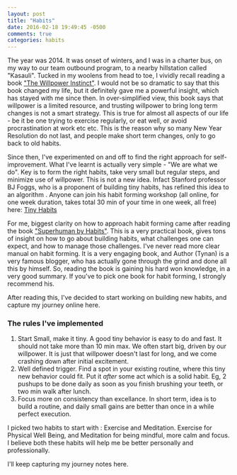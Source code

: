 ```yaml
---
layout: post
title: "Habits"
date: 2016-02-18 19:49:45 -0500
comments: true
categories: habits
---
```


The year was 2014. It was onset of winters, and I was in a charter bus, on my way to our team outbound program, to a nearby hillstation called "Kasauli". Tucked in my woolens from head to toe, I vividly recall reading a book ["The Willpower Instinct"](http://www.amazon.in/The-Willpower-Instinct-Self-Control-Matters/dp/1583335080). I would not be so dramatic to say that this book changed my life, but it definitely gave me a powerful insight, which has stayed with me since then.
In over-simplified view, this book says that willpower is a limited resource, and trusting willpower to bring long term changes is not a smart strategy.  This is true for almost all aspects of our life - be it be one trying to exercise regularly, or eat well, or avoid procrastination at work etc etc. This is the reason why so many New Year Resolution do not last, and people make short term changes, only to go back to old habits.

<!--more-->
Since then, I've experimented on and off to find the right approach for self-improvement. What I've learnt is actually very simple - "We are what we do". Key is to form the right habits, take very small but regular steps, and minimize use of willpower.
This is not a new idea. Infact Stanford professor BJ Foggs, who is a proponent of building tiny habits, has refined this idea to an algorithm . Anyone can join his habit forming workshop (all online, for one week duration, takes total 30 min of your time in one week, all free) here: [Tiny Habits](www.tinyhabits.com)

For me, biggest clarity on how to approach habit forming came after reading the book ["Superhuman by Habits"](http://www.amazon.in/Superhuman-Habit-Becoming-Possible-Yourself-ebook/dp/B00NGC8I9E). This is a very practical book, gives tons of insight on how to go about building habits, what challenges one can expect, and how to manage those challenges. I've never read more clear manual on habit forming. It is a very engaging book, and Author (Tynan) is a very famous blogger, who has actually gone through the grind and done all this by himself. So, reading the book is gaining his hard won knowledge, in a very good summary. If you've to pick one book for habit forming, I strongly recommend his. 

After reading this, I've decided to start working on building new habits, and capture my journey online here.

### The rules I've implemented

1. Start Small, make it tiny. A good tiny behavior is easy to do and fast. It should not take more than 10 min max. We often start big, driven by our willpower. It is just that willpower doesn't last for long, and we come crashing down after initial excitement.
2. Well defined trigger. Find a spot in your existing routine, where this tiny new behavior could fit. Put it *after* some act which is a solid habit.  Eg, 2 pushups to be done daily as soon as you finish brushing your teeth, or two min walk after lunch.
3. Focus more on consistency than excellance. In short term, idea is to build a routine, and daily small gains are better than once in a while perfect execution.

I picked two habits to start with : Exercise and Meditation. Exercise for Physical Well Being, and Meditation for being mindful,  more calm and focus. I believe both these habits will help me be better personally and professionally.

I'll keep capturing my journey notes here.

